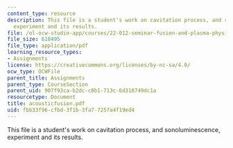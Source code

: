 ```yaml
---
content_type: resource
description: This file is a student's work on cavitation process, and sonoluminescence,
  experiment and its results.
file: /ol-ocw-studio-app/courses/22-012-seminar-fusion-and-plasma-physics-spring-2006/fbb33f96cfbd3f1b3fa77257a4f19ed4_acousticfusion.pdf
file_size: 618495
file_type: application/pdf
learning_resource_types:
- Assignments
license: https://creativecommons.org/licenses/by-nc-sa/4.0/
ocw_type: OCWFile
parent_title: Assignments
parent_type: CourseSection
parent_uid: 907f93ca-b2dc-c0b1-713c-6d318749dc1a
resourcetype: Document
title: acousticfusion.pdf
uid: fbb33f96-cfbd-3f1b-3fa7-7257a4f19ed4
---
```

This file is a student's work on cavitation process, and sonoluminescence, experiment and its results.